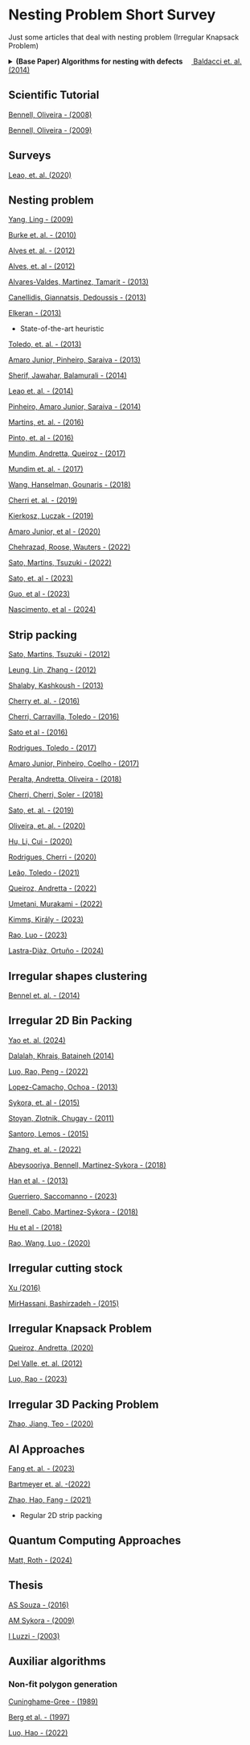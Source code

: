 # Nesting Problem Short Survey
Just some articles that deal with nesting problem (Irregular Knapsack Problem)

<details>  
  <summary>
    <b>(Base Paper) Algorithms for nesting with defects </b> &emsp;<a  href="https://www.sciencedirect.com/science/article/pii/S0166218X12001308#:~:text=The%20nesting%20problem%20is%20an,master%20surface%20could%20contain%20defects."> Baldacci et. al. (2014)</a>
  </summary>
  
  The nesting problem is an irregular two-dimensional cutting problem where the shapes of the pieces to cut and the master surfaces are irregular in shape and different in size. In particular, we consider nesting problems where the master surface could contain defects. Some of them can be accepted (i.e., incorporated) in certain types of pieces, while other defected areas must be avoided. The problems considered in this paper arise in the leather garment and furniture industry.

First, we solve nesting problems involving a single master surface (Irregular Single Knapsack Problem) for which we propose three different constructive (placement) procedures for the pieces. These procedures generate sets of cutting patterns, which are global configurations of the pieces, as sets on the master surface, and are included in an iterative algorithm motivated by a Lagrangean relaxation approach, where the Lagrangean dual seeds a Guided Local Search hybrid. Finally, we embed this iterative algorithm into a heuristic for solving the problem of cutting more than one master surface for producing all of the requested pieces, minimizing the total waste (Irregular Multiple Stock-Size Cutting Stock Problem).

We test our algorithms on three sets of test problem instances. In order to validate the new heuristics for the nesting problem involving a single master surface we use a set of well-known irregular strip packing instances from the literature, where defects are not considered. The new heuristics for the nesting problem involving multiple master surfaces are then tested on a set of rectangular bin-packing instances and on a set of real-world instances obtained from leather garment and furniture industries with defects in the master surface.
</details>


## Scientific Tutorial 

[Bennell, Oliveira - (2008)](https://paginas.fe.up.pt/~balobo/PPExt/Papers/O09.pdf)

[Bennell, Oliveira - (2009)](https://www.jstor.org/stable/40206728)

## Surveys
[Leao, et. al. (2020)](https://www.sciencedirect.com/science/article/abs/pii/S0377221719303820) 

## Nesting problem

[Yang, Ling - (2009)](https://www.sciencedirect.com/science/article/abs/pii/S0957417407005192?via%3Dihub)

[Burke et. al. - (2010)](https://pubsonline.informs.org/doi/abs/10.1287/opre.1090.0770)

[Alves et. al. - (2012)](https://www.sciencedirect.com/science/article/abs/pii/S030505481100253X)

[Alves, et. al - (2012)](https://www.hindawi.com/journals/mpe/2012/254346/)

[Alvares-Valdes, Martinez, Tamarit - (2013)](https://www.sciencedirect.com/science/article/abs/pii/S0925527313001692)

[Canellidis, Giannatsis, Dedoussis - (2013)](https://www.sciencedirect.com/science/article/abs/pii/S0010448512002783)

[Elkeran - (2013)](https://www.sciencedirect.com/science/article/abs/pii/S0377221713005080)
* State-of-the-art heuristic

[Toledo, et. al. - (2013)](https://www.sciencedirect.com/science/article/abs/pii/S0925527313001722)

[Amaro Junior, Pinheiro, Saraiva - (2013)](https://www.sciencedirect.com/science/article/pii/S1474667016321590)

[Sherif, Jawahar, Balamurali - (2014)](https://www.sciencedirect.com/science/article/abs/pii/S0278612514000661)

[Leao et. al. - (2014)](https://www.tandfonline.com/doi/abs/10.1080/00207543.2015.1041571)

[Pinheiro, Amaro Junior, Saraiva - (2014)](https://www.tandfonline.com/doi/full/10.1080/0951192X.2022.2050302)

[Martins, et. al. - (2016)](https://www.tandfonline.com/doi/full/10.1080/0951192X.2015.1033018?scroll=top&needAccess=true)

[Pinto, et. al - (2016)](https://www.inderscienceonline.com/doi/epdf/10.1504/IJBEX.2016.075594)

[Mundim, Andretta, Queiroz - (2017)](https://www.sciencedirect.com/science/article/abs/pii/S0957417417302233)

[Mundim et. al. - (2017)](https://www.tandfonline.com/doi/abs/10.1080/00207543.2017.1394598)

[Wang, Hanselman, Gounaris - (2018)](https://link.springer.com/article/10.1007/s10898-018-0637-y)

[Cherri et. al. - (2019)](https://www.sciencedirect.com/science/article/pii/S2214716019300594)

[Kierkosz, Luczak - (2019)](https://cejsh.icm.edu.pl/cejsh/element/bwmeta1.element.desklight-335f3bdb-e516-4d4f-a360-288a78635757)

[Amaro Junior, et al - (2020)](https://ieeexplore.ieee.org/abstract/document/9185794)

[Chehrazad, Roose, Wauters - (2022)](https://www.sciencedirect.com/science/article/abs/pii/S0377221721008936)

[Sato, Martins, Tsuzuki - (2022)](https://www.tandfonline.com/doi/full/10.1080/0951192X.2022.2050302)

[Sato, et. al - (2023)](https://www.sciencedirect.com/science/article/abs/pii/S0957417423002178)

[Guo, et al - (2023)](https://www.sciencedirect.com/science/article/abs/pii/S0957417423010503)

[Nascimento, et al - (2024)](https://www.sciencedirect.com/science/article/pii/S0377221724001784)

## Strip packing

[Sato, Martins, Tsuzuki - (2012)](https://www.sciencedirect.com/science/article/abs/pii/S0010448512000565)

[Leung, Lin, Zhang - (2012)](https://www.sciencedirect.com/science/article/abs/pii/S0305054811001596)

[Shalaby, Kashkoush - (2013)](https://www.scirp.org/html/2-1040217_29233.htm)

[Cherry et. al. - (2016)](https://www.sciencedirect.com/science/article/abs/pii/S0377221716301370)

[Cherri, Carravilla, Toledo - (2016)](https://www.scielo.br/j/pope/a/DXgtyMFKv4KHqcQVw93W8LD/?lang=en#ModalTutors)

[Sato et al - (2016)](https://www.sciencedirect.com/science/article/pii/S2405896316328476)

[Rodrigues, Toledo - (2017)](https://www.tandfonline.com/doi/abs/10.1080/0951192X.2015.1036522)

[Amaro Junior, Pinheiro, Coelho - (2017)](https://www.hindawi.com/journals/mpe/2017/1670709/)

[Peralta, Andretta, Oliveira - (2018)](https://www.scielo.br/j/pope/a/DXgtyMFKv4KHqcQVw93W8LD/?lang=en#ModalTutors)

[Cherri, Cherri, Soler - (2018)](https://link.springer.com/article/10.1007/s10898-018-0638-x)

[Sato, et. al. - (2019)](https://www.sciencedirect.com/science/article/abs/pii/S0377221719304837)

[Oliveira, et. al. - (2020)](https://www.sciencedirect.com/science/article/abs/pii/S0360835220304721)

[Hu, Li, Cui - (2020)](https://ieeexplore.ieee.org/abstract/document/9093914)

[Rodrigues, Cherri - (2020)](https://www.itm-conferences.org/articles/itmconf/abs/2017/06/itmconf_apmod2017_00005/itmconf_apmod2017_00005.html)

[Leão, Toledo - (2021)](https://repositorio.usp.br/bitstreams/83b7bc41-fac2-413f-b6f7-deab749a57b7)

[Queiroz, Andretta - (2022)](https://onlinelibrary.wiley.com/doi/abs/10.1111/itor.13122) 

[Umetani, Murakami - (2022)](https://www.sciencedirect.com/science/article/pii/S0377221722002582)

[Kimms, Király - (2023)](https://www.sciencedirect.com/science/article/abs/pii/S0377221722006403)

[Rao, Luo - (2023)](https://link.springer.com/chapter/10.1007/978-981-19-5916-5_5)

[Lastra-Diàz, Ortuño - (2024)](https://www.sciencedirect.com/science/article/pii/S0377221723006148)

## Irregular shapes clustering
[Bennel et. al. - (2014)](https://link.springer.com/article/10.1007/s10898-014-0192-0)

## Irregular 2D Bin Packing 

[Yao et. al. (2024)](https://www.sciencedirect.com/science/article/abs/pii/S0305054823003404)

[Dalalah, Khrais, Bataineh (2014)](https://www.sciencedirect.com/science/article/abs/pii/S0278612513001209)

[Luo, Rao, Peng - (2022)](https://www.sciencedirect.com/science/article/abs/pii/S1568494621009716)

[Lopez-Camacho, Ochoa - (2013)](https://link.springer.com/article/10.1007/s10479-013-1341-4)

[Sykora, et. al - (2015)](https://www.sciencedirect.com/science/article/abs/pii/S0305048314001285)

[Stoyan, Zlotnik, Chugay - (2011)](https://www.tandfonline.com/doi/abs/10.1057/jors.2011.41)

[Santoro, Lemos - (2015)](https://link.springer.com/article/10.1007/s10479-015-1971-9)

[Zhang, et. al. - (2022)](https://www.sciencedirect.com/science/article/abs/pii/S0305054821002847)

[Abeysooriya, Bennell, Martinez-Sykora - (2018)](https://www.sciencedirect.com/science/article/abs/pii/S0925527317302980)

[Han et al. - (2013)](https://www.sciencedirect.com/science/article/abs/pii/S0377221713003627)

[Guerriero, Saccomanno - (2023)](https://link.springer.com/article/10.1007/s00500-022-07118-4)

[Benell, Cabo, Martinez-Sykora - (2018)](https://link.springer.com/article/10.1007/s00500-022-07118-4)

[Hu et al - (2018)](https://www.taylorfrancis.com/chapters/edit/10.1201/9781351236423-33/practical-algorithms-two-dimensional-packing-general-shapes-yannan-hu-hideki-hashimoto-shinji-imahori-mutsunori-yagiura)

[Rao, Wang, Luo - (2020)](https://www.hindawi.com/journals/mpe/2021/5054916/)

## Irregular cutting stock

[Xu (2016)](https://www.hindawi.com/journals/mpe/2016/8703782/)

[MirHassani, Bashirzadeh - (2015)](https://link.springer.com/article/10.1007/s00170-015-7107-1)

## Irregular Knapsack Problem

[Queiroz, Andretta, (2020)](https://www.sciencedirect.com/science/article/abs/pii/S1568494620304245)

[Del Valle, et. al. (2012)](https://www.sciencedirect.com/science/article/abs/pii/S0957417412007233)

[Luo, Rao - (2023)](https://www.sciencedirect.com/science/article/abs/pii/S0957417422024101)

##  Irregular 3D Packing Problem

[Zhao, Jiang, Teo - (2020)](https://www.aimsciences.org/article/id/1cac7d3a-9283-4f4d-90bb-add8fdfe811d)

## AI Approaches 

[Fang et. al. - (2023)](https://www.mdpi.com/2227-7390/11/2/327)

[Bartmeyer et. al. -(2022)](https://www.sciencedirect.com/science/article/abs/pii/S095741742201363X)

[Zhao, Hao, Fang - (2021)](https://iopscience.iop.org/article/10.1088/1742-6596/2181/1/012002/pdf) 
* Regular 2D strip packing

## Quantum Computing Approaches

[Matt, Roth - (2024)](https://arxiv.org/abs/2402.17542)

## Thesis
[AS Souza - (2016)](https://www.lume.ufrgs.br/handle/10183/142744)

[AM Sykora - (2009)](https://www.uv.es/marsyan/docs/thesis.pdf)

[I Luzzi - (2003)](https://www.dei.unipd.it/~fisch/ricop/tesi/tesi_dottorato_Luzzi_2003.pdf)

## Auxiliar algorithms 
### Non-fit polygon generation
[Cuninghame-Gree - (1989)](https://www.newscientist.com/article/mg12316773-700/)

[Berg et al. - (1997)](https://link.springer.com/book/10.1007/978-3-662-04245-8?utm_medium=referral&utm_source=google_books&utm_campaign=3_pier05_buy_print&utm_content=en_08082017)

[Luo, Hao - (2022)](https://www.mdpi.com/2227-7390/10/16/2941)
